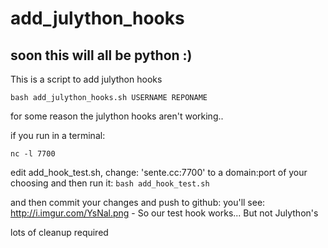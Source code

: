 add_julython_hooks
==================


## soon this will all be python :)

This is a script to add julython hooks


`bash add_julython_hooks.sh USERNAME REPONAME`


for some reason the julython hooks aren't working..

if you run in a terminal:

`nc -l 7700`

edit add_hook_test.sh, change: 'sente.cc:7700' to a domain:port of your choosing and then run it: `bash add_hook_test.sh`

and then commit your changes and push to github:
you'll see: http://i.imgur.com/YsNal.png - So our test hook works... But not Julython's


lots of cleanup required
